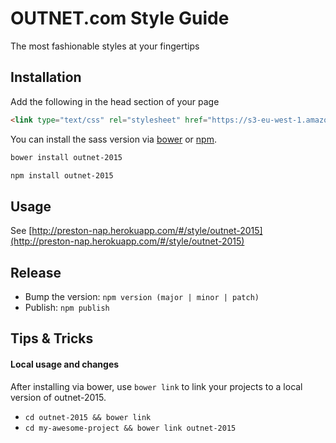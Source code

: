 # OUTNET.com Style Guide
The most fashionable styles at your fingertips

## Installation

Add the following in the head section of your page
```html
<link type="text/css" rel="stylesheet" href="https://s3-eu-west-1.amazonaws.com/preston-assets-dev/css/styles/outnet-2015/styles.css">
```

You can install the sass version via [bower](http://bower.io) or [npm](https://www.npmjs.com/package/outnet-2015).
```bash
bower install outnet-2015
```
```bash
npm install outnet-2015
```

## Usage
See [http://preston-nap.herokuapp.com/#/style/outnet-2015](http://preston-nap.herokuapp.com/#/style/outnet-2015)

## Release
- Bump the version: `npm version (major | minor | patch)`
- Publish: `npm publish`

## Tips & Tricks
#### Local usage and changes
After installing via bower, use `bower link` to link your projects to a local version of outnet-2015.
- `cd outnet-2015 && bower link`
- `cd my-awesome-project && bower link outnet-2015`
